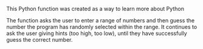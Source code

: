 This Python function was created as a way to learn more about Python

The function asks the user to enter a range of numbers and then guess
the number the program has randomly selected within the range.
It continues to ask the user giving hints (too high, too low), until
they have successfully guess the correct number.
